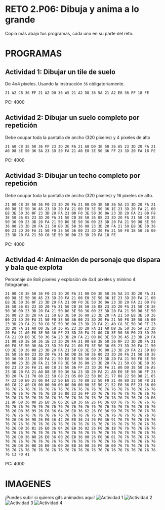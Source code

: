# RETO 2.P06: Dibuja y anima a lo grande
Copia más abajo tus programas, cada uno en su parte del reto.

# PROGRAMAS

## Actividad 1: Dibujar un tile de suelo
De 4x4 píxeles. Usando la instrucción `36` obligatoriamente.
```
21 A2 C8 36 FF 21 A2 D0 36 A5 21 A2 D8 36 5A 21 A2 E0 36 FF 18 FE 
```
PC: 4000

## Actividad 2: Dibujar un suelo completo por repetición
Debe ocupar toda la pantalla de ancho (320 píxeles) y 4 píxeles de alto
```
21 A0 C8 3E 50 36 FF 23 3D 20 FA 21 A0 D0 3E 50 36 A5 23 3D 20 FA 21 A0 D8 3E 50 36 5A 23 3D 20 FA 21 A0 E0 3E 50 36 FF 23 3D 20 FA 18 FE
```
PC: 4000

## Actividad 3: Dibujar un techo completo por repetición
Debe ocupar toda la pantalla de ancho (320 píxeles) y 16 píxeles de alto.
```
21 00 C8 3E 50 36 F0 23 3D 20 FA 21 00 D0 3E 50 36 5A 23 3D 20 FA 21 00 D8 3E 50 36 A5 23 3D 20 FA 21 00 E0 3E 50 36 1E 23 3D 20 FA 21 00 E8 3E 50 36 0F 23 3D 20 FA 21 00 F0 3E 50 36 0A 23 3D 20 FA 21 00 F8 3E 50 36 05 23 3D 20 FA 21 50 C0 3E 50 36 08 23 3D 20 FA 21 50 C8 3E 50 36 00 23 3D 20 FA 21 50 D0 3E 50 36 00 23 3D 20 FA 21 50 D8 3E 50 36 00 23 3D 20 FA 21 50 E0 3E 50 36 00 23 3D 20 FA 21 50 E8 3E 50 36 00 23 3D 20 FA 21 50 F0 3E 50 36 00 23 3D 20 FA 21 50 F8 3E 50 36 00 23 3D 20 FA 21 50 C0 3E 50 36 00 23 3D 20 FA 18 FE
```
PC: 4000

## Actividad 4: Animación de personaje que dispara y bala que explota
Personaje de 8x8 píxeles y explosión de 4x4 píxeles y mínimo 4 fotogramas.
```
21 00 C8 3E 50 36 F0 23 3D 20 FA 21 00 D0 3E 50 36 5A 23 3D 20 FA 21 00 D8 3E 50 36 A5 23 3D 20 FA 21 00 E0 3E 50 36 1E 23 3D 20 FA 21 00 E8 3E 50 36 0F 23 3D 20 FA 21 00 F0 3E 50 36 0A 23 3D 20 FA 21 00 F8 3E 50 36 05 23 3D 20 FA 21 50 C0 3E 50 36 08 23 3D 20 FA 21 50 C8 3E 50 36 00 23 3D 20 FA 21 50 D0 3E 50 36 00 23 3D 20 FA 21 50 D8 3E 50 36 00 23 3D 20 FA 21 50 E0 3E 50 36 00 23 3D 20 FA 21 50 E8 3E 50 36 00 23 3D 20 FA 21 50 F0 3E 50 36 00 23 3D 20 FA 21 50 F8 3E 50 36 00 23 3D 20 FA 21 50 C0 3E 50 36 00 23 3D 20 FA 21 A0 C8 3E 50 36 FF 23 3D 20 FA 21 A0 D0 3E 50 36 A5 23 3D 20 FA 21 A0 D8 3E 50 36 5A 23 3D 20 FA 21 A0 E0 3E 50 36 FF 23 3D 20 FA 21 00 C8 3E 50 36 F0 23 3D 20 FA 21 00 D0 3E 50 36 5A 23 3D 20 FA 21 00 D8 3E 50 36 A5 23 3D 20 FA 21 00 E0 3E 50 36 1E 23 3D 20 FA 21 00 E8 3E 50 36 0F 23 3D 20 FA 21 00 F0 3E 50 36 0A 23 3D 20 FA 21 00 F8 3E 50 36 05 23 3D 20 FA 21 50 C0 3E 50 36 08 23 3D 20 FA 21 50 C8 3E 50 36 00 23 3D 20 FA 21 50 D0 3E 50 36 00 23 3D 20 FA 21 50 D8 3E 50 36 00 23 3D 20 FA 21 50 E0 3E 50 36 00 23 3D 20 FA 21 50 E8 3E 50 36 00 23 3D 20 FA 21 50 F0 3E 50 36 00 23 3D 20 FA 21 50 F8 3E 50 36 00 23 3D 20 FA 21 50 C0 3E 50 36 00 23 3D 20 FA 21 A0 C8 3E 50 36 FF 23 3D 20 FA 21 A0 D0 3E 50 36 A5 23 3D 20 FA 21 A0 D8 3E 50 36 5A 23 3D 20 FA 21 A0 E0 3E 50 36 FF 23 3D 20 FA 21 70 80 22 50 C8 21 D5 00 22 50 D0 21 77 08 22 50 D8 21 05 7F 22 50 E0 21 06 04 22 50 E8 21 70 80 22 50 F0 21 40 80 22 50 F8 21 60 C0 22 A0 C0 00 00 00 00 00 00 00 00 3E 50 21 52 E0 36 FF 23 36 00 76 76 76 76 76 76 76 76 76 76 76 76 76 76 76 76 76 76 76 76 76 76 76 76 76 76 76 76 76 76 2D 36 00 23 36 FF 3D 76 76 76 76 76 76 76 76 76 76 76 76 76 76 76 76 76 76 76 76 76 76 76 76 76 76 76 76 76 76 20 B6 21 9F D8 36 00 26 E0 36 66 26 E8 36 66 26 F0 36 00 76 76 76 76 76 76 76 76 76 76 76 76 76 76 76 76 76 76 76 76 76 76 76 76 76 76 76 76 76 76 26 D8 36 99 26 E0 36 64 26 E8 36 62 26 F0 36 99 76 76 76 76 76 76 76 76 76 76 76 76 76 76 76 76 76 76 76 76 76 76 76 76 76 76 76 76 76 76 26 D8 36 98 26 E0 36 42 26 E8 36 24 26 F0 36 91 76 76 76 76 76 76 76 76 76 76 76 76 76 76 76 76 76 76 76 76 76 76 76 76 76 76 76 76 76 76 26 D8 36 81 26 E0 36 04 26 E8 36 02 26 F0 36 18 76 76 76 76 76 76 76 76 76 76 76 76 76 76 76 76 76 76 76 76 76 76 76 76 76 76 76 76 76 76 26 D8 36 08 26 E0 36 00 26 E8 36 00 26 F0 36 01 76 76 76 76 76 76 76 76 76 76 76 76 76 76 76 76 76 76 76 76 76 76 76 76 76 76 76 76 76 76 26 D8 36 00 26 E0 36 00 26 E8 36 00 26 F0 36 00 76 76 76 76 76 76 76 76 76 76 76 76 76 76 76 76 76 76 76 76 76 76 76 76 76 76 76 76 76 76 C3 F0 41
```
PC: 4000

# IMAGENES
¡Puedes subir si quieres gifs animados aquí!
![Actividad 1](/tuimagen1.png)
![Actividad 2](/tuimagen2.png)
![Actividad 3](/tuimagen3.png)
![Actividad 4](/tuimagen4.png)
